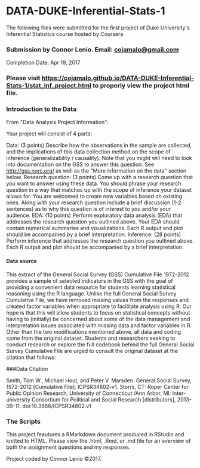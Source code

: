 # DATA-DUKE-Inferential-Stats-1
The following files were submitted for the first project of Duke University's Inferential Statistics course hosted by Coursera

### Submission by Connor Lenio. Email: cojamalo@gmail.com
Completion Date: Apr 19, 2017

### Please visit https://cojamalo.github.io/DATA-DUKE-Inferential-Stats-1/stat_inf_project.html to properly view the project html file.

### Introduction to the Data
From "Data Analysis Project Information":

Your project will consist of 4 parts:

Data: (3 points) Describe how the observations in the sample are collected, and the implications of this data collection method on the scope of inference (generalizability / causality). Note that you might will need to look into documentation on the GSS to answer this question. See http://gss.norc.org/ as well as the "More information on the data" section below.
Research question: (3 points) Come up with a research question that you want to answer using these data. You should phrase your research question in a way that matches up with the scope of inference your dataset allows for. You are welcomed to create new variables based on existing ones. Along with your research question include a brief discussion (1-2 sentences) as to why this question is of interest to you and/or your audience.
EDA: (10 points) Perform exploratory data analysis (EDA) that addresses the research question you outlined above. Your EDA should contain numerical summaries and visualizations. Each R output and plot should be accompanied by a brief interpretation.
Inference: (28 points) Perform inference that addresses the research question you outlined above. Each R output and plot should be accompanied by a brief interpretation.

#### Data source

This extract of the General Social Survey (GSS) Cumulative File 1972-2012 provides a sample of selected indicators in the GSS with the goal of providing a convenient data resource for students learning statistical reasoning using the R language. Unlike the full General Social Survey Cumulative File, we have removed missing values from the responses and created factor variables when appropriate to facilitate analysis using R. Our hope is that this will allow students to focus on statistical concepts without having to (initially) be concerned about some of the data management and interpretation issues associated with missing data and factor variables in R. Other than the two modifications mentioned above, all data and coding come from the original dataset. Students and researchers seeking to conduct research or explore the full codebook behind the full General Social Survey Cumulative File are urged to consult the original dataset at the citation that follows:

###Data Citation

Smith, Tom W., Michael Hout, and Peter V. Marsden. General Social Survey, 1972-2012 [Cumulative File]. ICPSR34802-v1. Storrs, CT: Roper Center for Public Opinion Research, University of Connecticut /Ann Arbor, MI: Inter-university Consortium for Political and Social Research [distributors], 2013-09-11. doi:10.3886/ICPSR34802.v1

### The Scripts
This project feautures a RMarkdown document produced in RStudio and knitted to HTML. Please view the .html, .Rmd, or .md file for an overview of both the assignment questions and my responses.

Project coded by Connor Lenio ©2017. 
